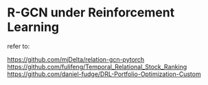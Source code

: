 # R-GCN under Reinforcement Learning

refer to:

https://github.com/mjDelta/relation-gcn-pytorch
https://github.com/fulifeng/Temporal_Relational_Stock_Ranking
https://github.com/daniel-fudge/DRL-Portfolio-Optimization-Custom